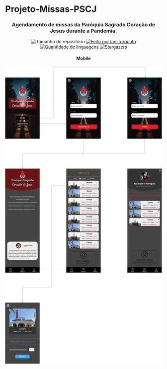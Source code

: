 <h1> Projeto-Missas-PSCJ </h1>
 <h3 align="center"> Agendamento de missas da Paróquia Sagrado Coração de Jesus durante a Pandemia. </h3>

<p align="center">
  <img alt="Tamanho do repositório" src="https://img.shields.io/github/repo-size/IanTorquato/Projeto_PSCJ-Mobile">
  
  <a href="https://www.instagram.com/ian_1408/">
    <img alt="Feito por Ian Torquato" src="https://img.shields.io/badge/made%20by-Ian%20Torquato-%2304D361">
  </a>
  
  <a href="https://github.com/IanTorquato/Projeto_PSCJ/search?l=typescript">
    <img alt="Quantidade de linguagens" src="https://img.shields.io/github/languages/count/IanTorquato/Projeto_PSCJ-Mobile">
  </a>
  
  <a href="https://github.com/IanTorquato/Ecoleta-Rocketseat-NLW/stargazers">
    <img alt="Stargazers" src="https://img.shields.io/github/stars/IanTorquato/Projeto_PSCJ-Mobile">
  </a>
</p>

<h4 align="center">Mobile</h4>
<p align="center"><img src="./mobile.png"></p>
